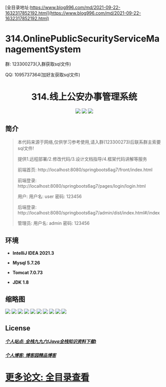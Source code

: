 [全目录地址:https://www.blog996.com/md/2021-09-22-1632317852192.html](https://www.blog996.com/md/2021-09-22-1632317852192.html)

# 314.OnlinePublicSecurityServiceManagementSystem

<p>群: 123300273(入群获取sql文件)</p>
<p>QQ: 1095737364(加好友获取sql文件)</p>

<p><h1 align="center">314.线上公安办事管理系统</h1></p>


<p align="center">
	<img src="https://img.shields.io/badge/jdk-1.8-orange.svg"/>
    <img src="https://img.shields.io/badge/springBoot-5.x-lightgrey.svg"/>
    <img src="https://img.shields.io/badge/vue-3.x-blue.svg"/>
</p>

## 简介

> 本代码来源于网络,仅供学习参考使用,请入群(123300273)后联系群主索要sql文件!
>
> 提供1.远程部署/2.修改代码/3.设计文档指导/4.框架代码讲解等服务
>
> 前端首页: http://localhost:8080/springboots6ag7/front/index.html
>
> 前端登录: http://localhost:8080/springboots6ag7/pages/login/login.html
>
> 用户: 用户名: user 密码: 123456
>
> 后端登录: http://localhost:8080/springboots6ag7/admin/dist/index.html#/index
>
> 管理员: 用户名: admin 密码: 123456



## 环境

- <b>IntelliJ IDEA 2021.3</b>

- <b>Mysql 5.7.26</b>

- <b>Tomcat 7.0.73</b>

- <b>JDK 1.8</b>

## 缩略图

![](https://img2023.cnblogs.com/blog/588112/202312/588112-20231221090127367-270722439.png)
![](https://img2023.cnblogs.com/blog/588112/202312/588112-20231221090133188-2132019675.png)
![](https://img2023.cnblogs.com/blog/588112/202312/588112-20231221090137663-711687359.png)
![](https://img2023.cnblogs.com/blog/588112/202312/588112-20231221090141719-272367649.png)
![](https://img2023.cnblogs.com/blog/588112/202312/588112-20231221090145937-1687602643.png)
![](https://img2023.cnblogs.com/blog/588112/202312/588112-20231221090149884-1775174876.png)
![](https://img2023.cnblogs.com/blog/588112/202312/588112-20231221090153791-45904076.png)
![](https://img2023.cnblogs.com/blog/588112/202312/588112-20231221090158879-592653262.png)
![](https://img2023.cnblogs.com/blog/588112/202312/588112-20231221090202874-1016218027.png)
![](https://img2023.cnblogs.com/blog/588112/202312/588112-20231221090206661-570909121.png)



## License

##### [个人站点: 全栈九九六(Java全栈知识资料下载)](https://www.blog996.com/)

##### [个人博客: 博客园精品博客](https://www.cnblogs.com/yysbolg/)

# [更多论文: 全目录查看](https://www.blog996.com/md/2021-09-22-1632317852192.html)



